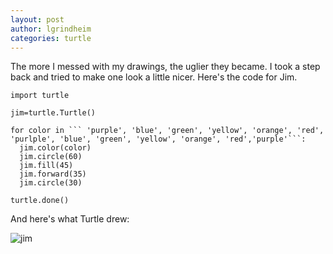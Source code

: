 ```yaml
---
layout: post
author: lgrindheim
categories: turtle
---
```


The more I messed with my drawings, the uglier they became. I took a step back and tried to make one look a little nicer. Here's the code for Jim.

    import turtle

    jim=turtle.Turtle()

    for color in ``` 'purple', 'blue', 'green', 'yellow', 'orange', 'red', 'purlple', 'blue', 'green', 'yellow', 'orange', 'red','purple'```:
      jim.color(color)
      jim.circle(60)
      jim.fill(45)
      jim.forward(35)
      jim.circle(30)
  
    turtle.done()


And here's what Turtle drew:

![jim](http://www.unc.edu/home/g/r/grindhei/public_html/inls560/newdrawing.pk.jpg)
